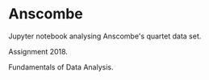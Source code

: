 # Anscombe
Jupyter notebook analysing Anscombe's quartet data set.

Assignment 2018.

Fundamentals of Data Analysis.
